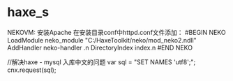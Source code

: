 haxe_s
======

NEKOVM:
安装Apache
在安装目录conf中httpd.conf文件添加：
#BEGIN NEKO
  LoadModule neko_module "C:/HaxeToolkit/neko/mod_neko2.ndll"
  AddHandler neko-handler .n
  DirectoryIndex index.n
#END NEKO

//解决haxe - mysql 入库中文的问题
var sql = "SET NAMES 'utf8';";  
cnx.request(sql);
